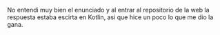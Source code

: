 No entendi muy bien el enunciado y al entrar al repositorio de la web la respuesta estaba escirta en Kotlin, asi que hice un poco lo que me dio la gana.